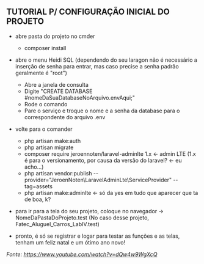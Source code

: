 TUTORIAL P/ CONFIGURAÇÃO INICIAL DO PROJETO
--------------------------------------------

- abre pasta do projeto no cmder

	- composer install

- abre o menu Heidi SQL (dependendo do seu laragon não é necessário a inserção de senha para entrar, mas caso precise a senha padrão geralmente é "root")

	- Abre a janela de consulta
	- Digite "CREATE DATABASE #nomeDaSuaDatabaseNoArquivo.envAqui;"
	- Rode o comando
	- Pare o serviço e troque o nome e a senha da database para o correspondente do arquivo .env

- volte para o comander

	- php artisan make:auth
	- php artisan migrate
	- composer require jeroennoten/laravel-adminlte 1.x <- admin LTE (1.x é para o versionamento, por causa da versão do laravel? <- eu acho...)
	- php artisan vendor:publish --provider="JeroenNoten\LaravelAdminLte\ServiceProvider" --tag=assets
	- php artisan make:adminlte <- só da yes em tudo que aparecer que ta de boa, k?

- para ir para a tela do seu projeto, coloque no navegador -> NomeDaPastaDoProjeto.test (No caso desse projeto, Fatec_Aluguel_Carros_LabIV.test)
- pronto, é só se registrar e logar para testar as funções e as telas, tenham um feliz natal e um ótimo ano novo!

<em>Fonte: https://www.youtube.com/watch?v=dQw4w9WgXcQ</em>
